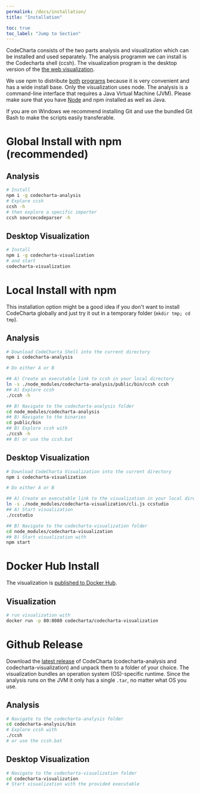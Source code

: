 ```yaml
---
permalink: /docs/installation/
title: "Installation"

toc: true
toc_label: "Jump to Section"
---
```


CodeCharta consists of the two parts analysis and visualization which can be installed and used separately. The analysis programm we can install is the Codecharta shell (ccsh). The visualization program is the desktop version of the [the web visualization]({{site.web_visualization_link}}).

We use npm to distribute [both](https://www.npmjs.com/package/codecharta-analysis) [programs](https://www.npmjs.com/package/codecharta-visualization) because it is very convenient and has a wide install base. Only the visualization uses node. The analysis is a command-line interface that requires a Java Virtual Machine (JVM). Please make sure that you have [Node](https://nodejs.org/en/) and npm installed as well as Java.

If you are on Windows we recommend installing Git and use the bundled Git Bash to make the scripts easily transferable.

# Global Install with npm (recommended)

## Analysis

```bash
# Install
npm i -g codecharta-analysis
# Explore ccsh
ccsh -h
# then explore a specific importer
ccsh sourcecodeparser -h
```

## Desktop Visualization

```bash
# Install
npm i -g codecharta-visualization
# and start
codecharta-visualization
```

# Local Install with npm

This installation option might be a good idea if you don't want to install CodeCharta globally and just try it out in a temporary folder (`mkdir tmp; cd tmp`).

## Analysis

```bash
# Download CodeCharta Shell into the current directory
npm i codecharta-analysis

# Do either A or B

## A) Create an executable link to ccsh in your local directory
ln -s ./node_modules/codecharta-analysis/public/bin/ccsh ccsh
## A) Explore ccsh
./ccsh -h

## B) Navigate to the codecharta-analysis folder
cd node_modules/codecharta-analysis
## B) Navigate to the binaries
cd public/bin
## B) Explore ccsh with
./ccsh -h
## B) or use the ccsh.bat
```

## Desktop Visualization

```bash
# Download CodeCharta Visualization into the current directory
npm i codecharta-visualization

# Do either A or B

## A) Create an executable link to the visualization in your local directory
ln -s ./node_modules/codecharta-visualization/cli.js ccstudio
## A) Start visualization
./ccstudio

## B) Navigate to the codecharta-visualization folder
cd node_modules/codecharta-visualization
## B) Start visualization with
npm start
```

# Docker Hub Install

The visualization is [published to Docker Hub](https://hub.docker.com/r/codecharta/codecharta-visualization).

## Visualization

```bash
# run visualization with
docker run -p 80:8080 codecharta/codecharta-visualization
```

# Github Release

Download the [latest release](https://github.com/MaibornWolff/codecharta/releases) of CodeCharta (codecharta-analysis and codecharta-visualization) and unpack them to a folder of your choice. The visualization bundles an operation system (OS)-specific runtime. Since the analysis runs on the JVM it only has a single `.tar`, no matter what OS you use.

## Analysis

```bash
# Navigate to the codecharta-analysis folder
cd codecharta-analysis/bin
# Explore ccsh with
./ccsh
# or use the ccsh.bat
```

## Desktop Visualization

```bash
# Navigate to the codecharta-visualization folder
cd codecharta-visualization
# Start visualization with the provided executable
```
